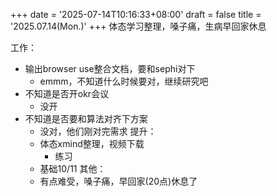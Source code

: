 +++
date = '2025-07-14T10:16:33+08:00'
draft = false
title = '2025.07.14(Mon.)'
+++
体态学习整理，嗓子痛，生病早回家休息
<!--more-->

工作：
- 输出browser use整合文档，要和sephi对下
  - emmm，不知道什么时候要对，继续研究吧
- 不知道是否开okr会议
  - 没开
- 不知道是否要和算法对齐下方案
  - 没对，他们刚对完需求
提升：
  - 体态xmind整理，视频下载
    - 练习
  - 基础10/11
其他：
  - 有点难受，嗓子痛，早回家(20点)休息了